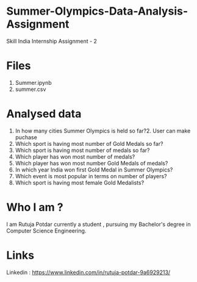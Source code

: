 # Summer-Olympics-Data-Analysis-Assignment
Skill India Internship Assignment - 2

# Files 
1. Summer.ipynb
2. summer.csv

# Analysed data
1. In how many cities Summer Olympics is held so far?2. User can make puchase
2. Which sport is having most number of Gold Medals so far?
3. Which sport is having most number of medals so far?
4. Which player has won most number of medals? 
5. Which player has won most number Gold Medals of medals?
6. In which year India won first Gold Medal in Summer Olympics?
7. Which event is most popular in terms on number of players?
8. Which sport is having most female Gold Medalists?

# Who I am ?
I am Rutuja Potdar currently a student , pursuing my Bachelor's degree in Computer Science Engineering.

# Links 
Linkedin : https://www.linkedin.com/in/rutuja-potdar-9a6929213/
